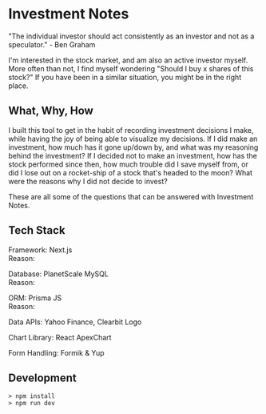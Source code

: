 # Investment Notes
"The individual investor should act consistently as an investor and not as a speculator." - Ben Graham

I'm interested in the stock market, and am also an active investor myself. More often than not, I find myself wondering "Should I buy x shares of this stock?" If you have been in a similar situation, you might be in the right place.

## What, Why, How

I built this tool to get in the habit of recording investment decisions I make, while having the joy of being able to visualize my decisions. If I did make an investment, how much has it gone up/down by, and what was my reasoning behind the investment? If I decided not to make an investment, how has the stock performed since then, how much trouble did I save myself from, or did I lose out on a rocket-ship of a stock that's headed to the moon? What were the reasons why I did not decide to invest?

These are all some of the questions that can be answered with Investment Notes.

## Tech Stack

Framework: Next.js <br>
Reason:

Database: PlanetScale MySQL <br>
Reason:

ORM: Prisma JS <br>
Reason:

Data APIs: Yahoo Finance, Clearbit Logo

Chart Library: React ApexChart

Form Handling: Formik & Yup

## Development
```
> npm install
> npm run dev
```

